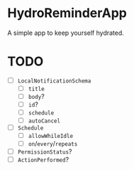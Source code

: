 # HydroReminderApp
A simple app to keep yourself hydrated.

# TODO
- [ ] `LocalNotificationSchema`
    - [ ] `title`
    - [ ] `body`?
    - [ ] `id`?
    - [ ] `schedule`
    - [ ] `autoCancel`
- [ ] `Schedule`
    - [ ] `allowWhileIdle`
    - [ ] `on`/`every`/`repeats`
- [ ] `PermissionStatus`?
- [ ] `ActionPerformed`?